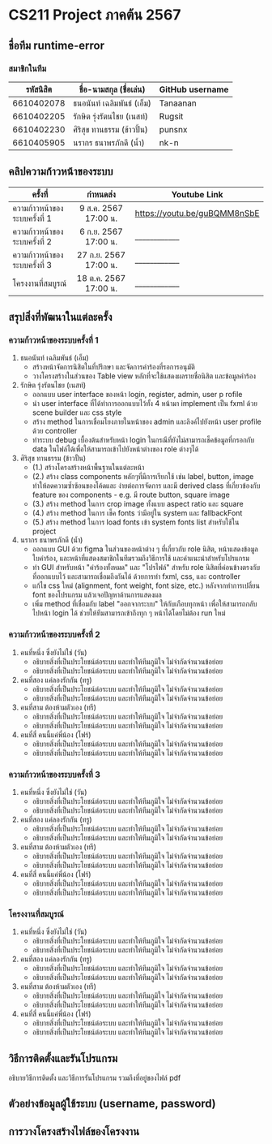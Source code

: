 # CS211 Project ภาคต้น 2567

## ชื่อทีม runtime-error

### สมาชิกในทีม
| รหัสนิสิต  | ชื่อ-นามสกุล (ชื่อเล่น)    | GitHub username |
|------------|----------------------------|-----------------|
| 6610402078 | ธนอนันท์ เฉลิมพันธ์ (เอ็ม) | Tanaanan        |
| 6610402205 | รักษิต รุ่งรัตนไชย (เนสท์) | Rugsit          |
| 6610402230 | ศิริสุข ทานธรรม (ข้าวปั้น) | punsnx          |
| 6610405905 | นรากร ธนาพรภักดี (น้ำ)     | nk-n            |

## คลิปความก้าวหน้าของระบบ
| ครั้งที่                      |       กำหนดส่ง        | Youtube Link |
|-------------------------------|:---------------------:|--------------|
| ความก้าวหน้าของระบบครั้งที่ 1 | 9 ส.ค. 2567 17:00 น.  | https://youtu.be/guBQMM8nSbE |
| ความก้าวหน้าของระบบครั้งที่ 2 | 6 ก.ย. 2567 17:00 น.  | ____________ |
| ความก้าวหน้าของระบบครั้งที่ 3 | 27 ก.ย. 2567 17:00 น. | ____________ |
| โครงงานที่สมบูรณ์             | 18 ต.ค. 2567 17:00 น. | ____________ |

## สรุปสิ่งที่พัฒนาในแต่ละครั้ง
### ความก้าวหน้าของระบบครั้งที่ 1
1. ธนอนันท์ เฉลิมพันธ์ (เอ็ม)
   * สร้างหน้าจัดการนิสิตในที่ปรึกษา และจัดการคำร้องที่รอการอนุมัติ
   * วางโครงสร้างในส่วนของ Table view หลักที่จะใช้แสดงผลรายชื่อนิสิต และข้อมูลคำร้อง
2. รักษิต รุ่งรัตนไชย (เนสท์)
   * ออกแบบ user interface ของหน้า login, register, admin, user p rofile
   * นำ user interface ที่ได้ทำการออกแบบไว้ทั้ง 4 หน้ามา implement เป็น fxml ด้วย scene builder และ css style
   * สร้าง method ในการเชื่อมโยงภายในหน้าของ admin และลิงค์ไปยังหน้า user profile ด้วย controller
   * ทำระบบ debug เบื้องต้นสำหรับหน้า login ในกรณีที่ยังไม่สามารถเช็คข้อมูลที่กรอกกับ data ในไฟล์ได้เพื่อให้สามารถเข้าไปยังหน้าต่างของ role ต่างๆได้
3. ศิริสุข ทานธรรม (ข้าวปั้น)
   * (1.) สร้างโครงสร้างหน้าพื้นฐานในแต่ละหน้า
   * (2.) สร้าง class components หลักๆที่มีการเรียกใช้ เช่น label, button, image
     ทำให้ลดความซ้ำซ้อนของโค้ดและ ง่ายต่อการจัดการ และมี derived class ที่เกี่ยวข้องกับ feature
     ของ components - e.g. มี route button, square image
   * (3.) สร้าง method ในการ crop image ทั้งแบบ aspect ratio และ square
   * (4.) สร้าง method ในการ เช็ค fonts ว่ามีอยู่ใน system และ fallbackFont
   * (5.) สร้าง method ในการ load fonts เข้า system fonts list สำหรับใช้ใน project
4. นรากร ธนาพรภักดี (น้ำ)
   * ออกแบบ GUI ด้วย figma ในส่วนของหน้าต่าง ๆ ที่เกี่ยวกับ role นิสิต, หน้าแสดงข้อมูลใบคำร้อง, และหน้าที่แสดงสมาชิกในทีมรวมถึงวิธีการใช้ และคำแนะนำสำหรับโปรแกรม
   * ทำ GUI สำหรับหน้า "คำร้องทั้งหมด" และ "โปรไฟล์" สำหรับ role นิสิตที่ค่อนข้างตรงกับที่ออกแบบไว้ และสามารถเชื่อมถึงกันได้ ด้วยการทำ fxml, css, และ controller
   * แก้ไข css ใหม่ (alignment, font weight, font size, etc.) หลังจากทำการเปลี่ยน font ของโปรแกรม แล้วเจอปัญหาด้านการแสดงผล
   * เพิ่ม method ที่เชื่อมกับ label "ออกจากระบบ" ให้กับเกือบทุกหน้า เพื่อให้สามารถกลับไปหน้า login ได้ ช่วยให้ทีมสามารถเข้าถึงทุก ๆ หน้าได้โดยไม่ต้อง run ใหม่

### ความก้าวหน้าของระบบครั้งที่ 2
1. คนที่หนึ่ง ซึ่งยังไม่ใช่ (วัน)
   * อธิบายสิ่งที่เป็นประโยชน์ต่อระบบ และทำให้ทีมภูมิใจ ไม่จำกัดจำนวนข้อย่อย
   * อธิบายสิ่งที่เป็นประโยชน์ต่อระบบ และทำให้ทีมภูมิใจ ไม่จำกัดจำนวนข้อย่อย
2. คนที่สอง แค่ลองรักกัน (ทรู)
   * อธิบายสิ่งที่เป็นประโยชน์ต่อระบบ และทำให้ทีมภูมิใจ ไม่จำกัดจำนวนข้อย่อย
   * อธิบายสิ่งที่เป็นประโยชน์ต่อระบบ และทำให้ทีมภูมิใจ ไม่จำกัดจำนวนข้อย่อย
3. คนที่สาม ต้องห้ามตัวเอง (ทรี)
   * อธิบายสิ่งที่เป็นประโยชน์ต่อระบบ และทำให้ทีมภูมิใจ ไม่จำกัดจำนวนข้อย่อย
   * อธิบายสิ่งที่เป็นประโยชน์ต่อระบบ และทำให้ทีมภูมิใจ ไม่จำกัดจำนวนข้อย่อย
4. คนที่สี่ คนนี้แค่พี่น้อง (โฟร์)
   * อธิบายสิ่งที่เป็นประโยชน์ต่อระบบ และทำให้ทีมภูมิใจ ไม่จำกัดจำนวนข้อย่อย
   * อธิบายสิ่งที่เป็นประโยชน์ต่อระบบ และทำให้ทีมภูมิใจ ไม่จำกัดจำนวนข้อย่อย

### ความก้าวหน้าของระบบครั้งที่ 3
1. คนที่หนึ่ง ซึ่งยังไม่ใช่ (วัน)
   * อธิบายสิ่งที่เป็นประโยชน์ต่อระบบ และทำให้ทีมภูมิใจ ไม่จำกัดจำนวนข้อย่อย
   * อธิบายสิ่งที่เป็นประโยชน์ต่อระบบ และทำให้ทีมภูมิใจ ไม่จำกัดจำนวนข้อย่อย
2. คนที่สอง แค่ลองรักกัน (ทรู)
   * อธิบายสิ่งที่เป็นประโยชน์ต่อระบบ และทำให้ทีมภูมิใจ ไม่จำกัดจำนวนข้อย่อย
   * อธิบายสิ่งที่เป็นประโยชน์ต่อระบบ และทำให้ทีมภูมิใจ ไม่จำกัดจำนวนข้อย่อย
3. คนที่สาม ต้องห้ามตัวเอง (ทรี)
   * อธิบายสิ่งที่เป็นประโยชน์ต่อระบบ และทำให้ทีมภูมิใจ ไม่จำกัดจำนวนข้อย่อย
   * อธิบายสิ่งที่เป็นประโยชน์ต่อระบบ และทำให้ทีมภูมิใจ ไม่จำกัดจำนวนข้อย่อย
4. คนที่สี่ คนนี้แค่พี่น้อง (โฟร์)
   * อธิบายสิ่งที่เป็นประโยชน์ต่อระบบ และทำให้ทีมภูมิใจ ไม่จำกัดจำนวนข้อย่อย
   * อธิบายสิ่งที่เป็นประโยชน์ต่อระบบ และทำให้ทีมภูมิใจ ไม่จำกัดจำนวนข้อย่อย

### โครงงานที่สมบูรณ์
1. คนที่หนึ่ง ซึ่งยังไม่ใช่ (วัน)
   * อธิบายสิ่งที่เป็นประโยชน์ต่อระบบ และทำให้ทีมภูมิใจ ไม่จำกัดจำนวนข้อย่อย
   * อธิบายสิ่งที่เป็นประโยชน์ต่อระบบ และทำให้ทีมภูมิใจ ไม่จำกัดจำนวนข้อย่อย
2. คนที่สอง แค่ลองรักกัน (ทรู)
   * อธิบายสิ่งที่เป็นประโยชน์ต่อระบบ และทำให้ทีมภูมิใจ ไม่จำกัดจำนวนข้อย่อย
   * อธิบายสิ่งที่เป็นประโยชน์ต่อระบบ และทำให้ทีมภูมิใจ ไม่จำกัดจำนวนข้อย่อย
3. คนที่สาม ต้องห้ามตัวเอง (ทรี)
   * อธิบายสิ่งที่เป็นประโยชน์ต่อระบบ และทำให้ทีมภูมิใจ ไม่จำกัดจำนวนข้อย่อย
   * อธิบายสิ่งที่เป็นประโยชน์ต่อระบบ และทำให้ทีมภูมิใจ ไม่จำกัดจำนวนข้อย่อย
4. คนที่สี่ คนนี้แค่พี่น้อง (โฟร์)
   * อธิบายสิ่งที่เป็นประโยชน์ต่อระบบ และทำให้ทีมภูมิใจ ไม่จำกัดจำนวนข้อย่อย
   * อธิบายสิ่งที่เป็นประโยชน์ต่อระบบ และทำให้ทีมภูมิใจ ไม่จำกัดจำนวนข้อย่อย

## วิธีการติดตั้งและรันโปรแกรม
อธิบายวิธีการติดตั้ง และวิธีการรันโปรแกรม รวมถึงที่อยู่ของไฟล์ pdf

## ตัวอย่างข้อมูลผู้ใช้ระบบ (username, password)

## การวางโครงสร้างไฟล์ของโครงงาน